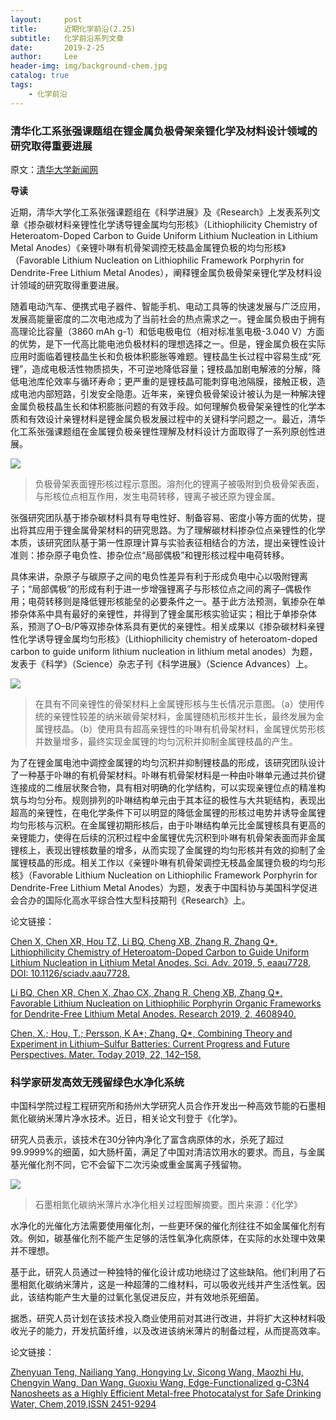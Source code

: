```yaml
---
layout:     post
title:      近期化学前沿(2.25)
subtitle:   化学前沿系列文章
date:       2019-2-25
author:     Lee
header-img: img/background-chem.jpg
catalog: true
tags:
    - 化学前沿
---
```

### 清华化工系张强课题组在锂金属负极骨架亲锂化学及材料设计领域的研究取得重要进展

原文：[清华大学新闻网](http://news.tsinghua.edu.cn/publish/thunews/9648/2019/20190218111834106629711/20190218111834106629711_.html)

**导读**

近期，清华大学化工系张强课题组在《科学进展》及《Research》上发表系列文章《掺杂碳材料亲锂性化学诱导锂金属均匀形核》（Lithiophilicity Chemistry of Heteroatom-Doped Carbon to Guide Uniform Lithium Nucleation in Lithium Metal Anodes）《亲锂卟啉有机骨架调控无枝晶金属锂负极的均匀形核》（Favorable Lithium Nucleation on Lithiophilic Framework Porphyrin for Dendrite-Free Lithium Metal Anodes），阐释锂金属负极骨架亲锂化学及材料设计领域的研究取得重要进展。

随着电动汽车、便携式电子器件、智能手机、电动工具等的快速发展与广泛应用，发展高能量密度的二次电池成为了当前社会的热点需求之一。锂金属负极由于拥有高理论比容量（3860 mAh g-1）和低电极电位（相对标准氢电极-3.040 V）方面的优势，是下一代高比能电池负极材料的理想选择之一。但是，锂金属负极在实际应用时面临着锂枝晶生长和负极体积膨胀等难题。锂枝晶生长过程中容易生成“死锂”，造成电极活性物质损失，不可逆地降低容量；锂枝晶加剧电解液的分解，降低电池库伦效率与循环寿命；更严重的是锂枝晶可能刺穿电池隔膜，接触正极，造成电池内部短路，引发安全隐患。近年来，亲锂负极骨架设计被认为是一种解决锂金属负极枝晶生长和体积膨胀问题的有效手段。如何理解负极骨架亲锂性的化学本质和有效设计亲锂材料是锂金属负极发展过程中的关键科学问题之一。最近，清华化工系张强课题组在金属锂负极亲锂性理解及材料设计方面取得了一系列原创性进展。

![](https://ws1.sinaimg.cn/large/e6c519e9gy1g0ig36gal9j20i20b4tb4.jpg)

> 负极骨架表面锂形核过程示意图。溶剂化的锂离子被吸附到负极骨架表面，与形核位点相互作用，发生电荷转移，锂离子被还原为锂金属。

张强研究团队基于掺杂碳材料具有导电性好、制备容易、密度小等方面的优势，提出将其应用于锂金属骨架材料的研究思路。为了理解碳材料掺杂位点亲锂性的化学本质，该研究团队基于第一性原理计算与实验表征相结合的方法，提出亲锂性设计准则：掺杂原子电负性、掺杂位点“局部偶极”和锂形核过程中电荷转移。

具体来讲，杂原子与碳原子之间的电负性差异有利于形成负电中心以吸附锂离子；“局部偶极”的形成有利于进一步增强锂离子与形核位点之间的离子–偶极作用；电荷转移则是降低锂形核能垒的必要条件之一。基于此方法预测，氧掺杂在单掺杂体系中具有最好的亲锂性，并得到了锂金属形核实验证实；相比于单掺杂体系，预测了O–B/P等双掺杂体系具有更优的亲锂性。相关成果以《掺杂碳材料亲锂性化学诱导锂金属均匀形核》（Lithiophilicity chemistry of heteroatom-doped carbon to guide uniform lithium nucleation in lithium metal anodes）为题，发表于《科学》（Science）杂志子刊《科学进展》（Science Advances）上。

![](https://ws1.sinaimg.cn/large/e6c519e9gy1g0igaevdj8j20i20b4mzj.jpg)

> 在具有不同亲锂性的骨架材料上金属锂形核与生长情况示意图。（a）使用传统的亲锂性较差的纳米碳骨架材料，金属锂随机形核并生长，最终发展为金属锂枝晶。（b）使用具有超高亲锂性的卟啉有机骨架材料，金属锂优势形核并数量增多，最终实现金属锂的均匀沉积并抑制金属锂枝晶的产生。

为了在锂金属电池中调控金属锂的均匀沉积并抑制锂枝晶的形成，该研究团队设计了一种基于卟啉的有机骨架材料。卟啉有机骨架材料是一种由卟啉单元通过共价键连接成的二维层状聚合物，具有相对明确的化学结构，可以实现亲锂位点的精准构筑与均匀分布。规则排列的卟啉结构单元由于其本征的极性与大共轭结构，表现出超高的亲锂性，在电化学条件下可以明显的降低金属锂的形核过电势并诱导金属锂均匀形核与沉积。在金属锂初期形核后，由于卟啉结构单元比金属锂核具有更高的亲锂能力，使得在后续的沉积过程中金属锂优先沉积到卟啉有机骨架表面而非金属锂核上，表现出锂核数量的增多，从而实现了金属锂的均匀形核并有效的抑制了金属锂枝晶的形成。相关工作以《亲锂卟啉有机骨架调控无枝晶金属锂负极的均匀形核》（Favorable Lithium Nucleation on Lithiophilic Framework Porphyrin for Dendrite-Free Lithium Metal Anodes）为题，发表于中国科协与美国科学促进会合办的国际化高水平综合性大型科技期刊《Research》上。

论文链接：

[Chen X, Chen XR, Hou TZ, Li BQ, Cheng XB, Zhang R, Zhang Q*. Lithiophilicity Chemistry of Heteroatom-Doped Carbon to Guide Uniform Lithium Nucleation in Lithium Metal Anodes. Sci. Adv. 2019, 5, eaau7728, DOI: 10.1126/sciadv.aau7728.](http://advances.sciencemag.org/content/5/2/eaau7728)

[Li BQ, Chen XR, Chen X, Zhao CX, Zhang R, Cheng XB, Zhang Q*. Favorable Lithium Nucleation on Lithiophilic Porphyrin Organic Frameworks for Dendrite-Free Lithium Metal Anodes. Research 2019, 2, 4608940.](https://spj.sciencemag.org/research/2019/4608940/)

[Chen, X.; Hou, T.; Persson, K A*; Zhang, Q*, Combining Theory and Experiment in Lithium–Sulfur Batteries: Current Progress and Future Perspectives. Mater. Today 2019, 22, 142–158.](https://www.sciencedirect.com/science/article/pii/S1369702118303511)

### 科学家研发高效无残留绿色水净化系统

中国科学院过程工程研究所和扬州大学研究人员合作开发出一种高效节能的石墨相氮化碳纳米薄片净水技术。近日，相关论文刊登于《化学》。

研究人员表示，该技术在30分钟内净化了富含病原体的水，杀死了超过99.9999%的细菌，如大肠杆菌，满足了中国对清洁饮用水的要求。而且，与金属基光催化剂不同，它不会留下二次污染或重金属离子残留物。

![](https://ws1.sinaimg.cn/large/e6c519e9gy1g0ihbm34d1j20dw0dwn4a.jpg)

> 石墨相氮化碳纳米薄片水净化相关过程图解摘要。图片来源：《化学》

水净化的光催化方法需要使用催化剂，一些更环保的催化剂往往不如金属催化剂有效。例如，碳基催化剂不能产生足够的活性氧净化病原体，在实际的水处理中效果并不理想。

基于此，研究人员通过一种独特的催化设计成功地绕过了这些缺陷。他们利用了石墨相氮化碳纳米薄片，这是一种超薄的二维材料，可以吸收光线并产生活性氧。因此，该结构能产生大量的过氧化氢促进反应，并有效地杀死细菌。

据悉，研究人员计划在该技术投入商业使用前对其进行改进，并将扩大这种材料吸收光子的能力，开发抗菌纤维，以及改进该纳米薄片的制备过程，从而提高效率。

论文链接：

[Zhenyuan Teng, Nailiang Yang, Hongying Lv, Sicong Wang, Maozhi Hu, Chengyin Wang, Dan Wang, Guoxiu Wang,
Edge-Functionalized g-C3N4 Nanosheets as a Highly Efficient Metal-free Photocatalyst for Safe Drinking Water,
Chem,2019,ISSN 2451-9294](http://www.sciencedirect.com/science/article/pii/S2451929418305722)
